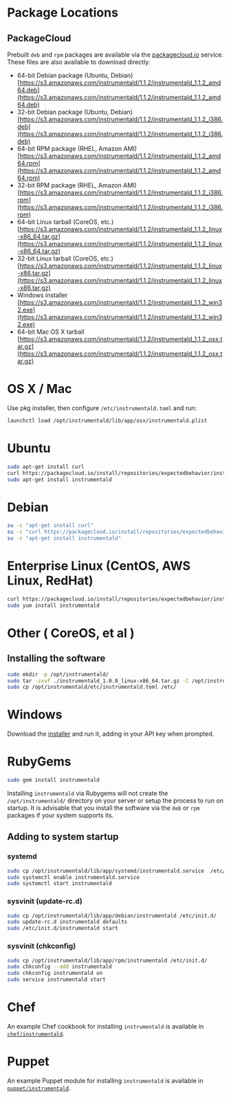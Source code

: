 # Package Locations

## PackageCloud

Prebuilt `deb` and `rpm` packages are available via the [packagecloud.io](https://packagecloud.io/) service. These files are also available to download directly:

* 64-bit Debian package (Ubuntu, Debian) [https://s3.amazonaws.com/instrumentald/1.1.2/instrumentald_1.1.2_amd64.deb](https://s3.amazonaws.com/instrumentald/1.1.2/instrumentald_1.1.2_amd64.deb)
* 32-bit Debian package (Ubuntu, Debian) [https://s3.amazonaws.com/instrumentald/1.1.2/instrumentald_1.1.2_i386.deb](https://s3.amazonaws.com/instrumentald/1.1.2/instrumentald_1.1.2_i386.deb)
* 64-bit RPM package (RHEL, Amazon AMI) [https://s3.amazonaws.com/instrumentald/1.1.2/instrumentald_1.1.2_amd64.rpm](https://s3.amazonaws.com/instrumentald/1.1.2/instrumentald_1.1.2_amd64.rpm)
* 32-bit RPM package (RHEL, Amazon AMI) [https://s3.amazonaws.com/instrumentald/1.1.2/instrumentald_1.1.2_i386.rpm](https://s3.amazonaws.com/instrumentald/1.1.2/instrumentald_1.1.2_i386.rpm)
* 64-bit Linux tarball (CoreOS, etc.) [https://s3.amazonaws.com/instrumentald/1.1.2/instrumentald_1.1.2_linux-x86_64.tar.gz](https://s3.amazonaws.com/instrumentald/1.1.2/instrumentald_1.1.2_linux-x86_64.tar.gz)
* 32-bit Linux tarball (CoreOS, etc.) [https://s3.amazonaws.com/instrumentald/1.1.2/instrumentald_1.1.2_linux-x86.tar.gz](https://s3.amazonaws.com/instrumentald/1.1.2/instrumentald_1.1.2_linux-x86.tar.gz)
* Windows installer [https://s3.amazonaws.com/instrumentald/1.1.2/instrumentald_1.1.2_win32.exe](https://s3.amazonaws.com/instrumentald/1.1.2/instrumentald_1.1.2_win32.exe)
* 64-bit Mac OS X tarball [https://s3.amazonaws.com/instrumentald/1.1.2/instrumentald_1.1.2_osx.tar.gz](https://s3.amazonaws.com/instrumentald/1.1.2/instrumentald_1.1.2_osx.tar.gz)

# OS X / Mac

Use pkg installer, then configure `/etc/instrumentald.toml` and run:

```sh
launchctl load /opt/instrumentald/lib/app/osx/instrumentald.plist
```

# Ubuntu

```sh
sudo apt-get install curl
curl https://packagecloud.io/install/repositories/expectedbehavior/instrumental/script.deb.sh | sudo bash
sudo apt-get install instrumentald
```

# Debian

```sh
su -c "apt-get install curl"
su -c "curl https://packagecloud.io/install/repositories/expectedbehavior/instrumental/script.deb.sh | bash"
su -c "apt-get install instrumentald"
```

# Enterprise Linux (CentOS, AWS Linux, RedHat)

```sh
curl https://packagecloud.io/install/repositories/expectedbehavior/instrumental/script.rpm.sh | sudo bash
sudo yum install instrumentald
```

# Other ( CoreOS, et al )

## Installing the software

```sh
sudo mkdir -p /opt/instrumentald/
sudo tar -zxvf ./instrumentald_1.0.0_linux-x86_64.tar.gz -C /opt/instrumentald/ --strip 1
sudo cp /opt/instrumentald/etc/instrumentald.toml /etc/
```

# Windows

Download the [installer](https://s3.amazonaws.com/instrumentald/1.1.2/instrumentald_1.1.2_win32.exe) and run it, adding in your API key when prompted.

# RubyGems

```sh
sudo gem install instrumentald
```

Installing `instrumentald` via Rubygems will not create the `/opt/instrumentald/` directory on your server or setup the process to run on startup. It is advisable that you install the software via the `deb` or `rpm` packages if your system supports its.

## Adding to system startup

### systemd

```sh
sudo cp /opt/instrumentald/lib/app/systemd/instrumentald.service  /etc/systemd/system/
sudo systemctl enable instrumentald.service
sudo systemctl start instrumentald
```

### sysvinit (update-rc.d)

```sh
sudo cp /opt/instrumentald/lib/app/debian/instrumentald /etc/init.d/
sudo update-rc.d instrumentald defaults
sudo /etc/init.d/instrumentald start
```

### sysvinit (chkconfig)

```sh
sudo cp /opt/instrumentald/lib/app/rpm/instrumentald /etc/init.d/
sudo chkconfig --add instrumentald
sudo chkconfig instrumentald on
sudo service instrumentald start
```

# Chef

An example Chef cookbook for installing `instrumentald` is available in [`chef/instrumentald`](chef/instrumentald).

# Puppet

An example Puppet module for installing `instrumentald` is available in [`puppet/instrumentald`](puppet/instrumentald).
